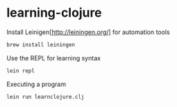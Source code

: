 # learning-clojure

Install Leinigen[http://leiningen.org/] for automation tools
```bash
brew install leiningen
```
Use the REPL for learning syntax
```bash
lein repl
```
Executing a program
```bash
lein run learnclojure.clj
```
